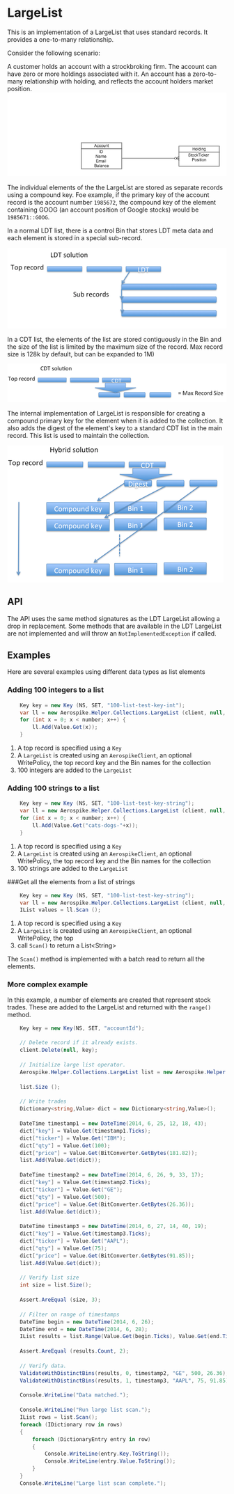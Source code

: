 # LargeList

This is an implementation of a LargeList that uses standard records. It provides a one-to-many relationship. 

Consider the following scenario:

A customer holds an account with a strockbroking firm. The account can have zero or more holdings associated with it. An account has a zero-to-many relationship with holding, and reflects the account holders market position.
![One to many](../../graphics/OneToMany.png)

The individual elements of the the LargeList are stored as separate records using a compound key. Foe example, if the primary key of the account record is the account number `1985672`, the compound key of the element containing GOOG (an account position of Google stocks) would be `1985671::GOOG`.

In a normal LDT list, there is a control Bin that stores LDT meta data and each element is stored in a special sub-record. 

![LDT](../../graphics/LDT.png)

In a CDT list, the elements of the list are stored contiguously in the Bin and the size of the list is limited by the maximum size of the record. Max record size is 128k by default, but can be expanded to 1M)

![CDT](../../graphics/CDT.png)

The internal implementation of LargeList is responsible for creating a compound primary key for the element when it is added to the collection. It also adds the digest of the element's key to a standard CDT list in the main record. This list is used to maintain the collection.

![HyBrid](../../graphics/HyBrid.png)

## API
The API uses the same method signatures as the LDT LargeList allowing a drop in replacement. Some methods that are available in the LDT LargeList are not implemented and will throw an `NotImplementedException` if called. 

## Examples
Here are several examples using different data types as list elements
### Adding 100 integers to a list
```C#
	Key key = new Key (NS, SET, "100-list-test-key-int");
	var ll = new Aerospike.Helper.Collections.LargeList (client, null, key, "100-int");
	for (int x = 0; x < number; x++) {
		ll.Add(Value.Get(x));
	}		
```
1. A top record is specified using a `Key`
2. A `LargeList` is created using an `AerospikeClient`, an optional WritePolicy, the top record key and the Bin names for the collection
3. 100 integers are added to the `LargeList`

### Adding 100 strings to a list
```C#
	Key key = new Key (NS, SET, "100-list-test-key-string");
	var ll = new Aerospike.Helper.Collections.LargeList (client, null, key, "100-string");
	for (int x = 0; x < number; x++) {
		ll.Add(Value.Get("cats-dogs-"+x));
	}			
```
1. A top record is specified using a `Key`
2. A `LargeList` is created using an `AerospikeClient`, an optional WritePolicy, the top record key and the Bin names for the collection
3. 100 strings are added to the `LargeList`

###Get all the elements from a list of strings
```C#
	Key key = new Key (NS, SET, "100-list-test-key-string");
	var ll = new Aerospike.Helper.Collections.LargeList (client, null, key, "100-string");
	IList values = ll.Scan ();
```
1. A top record is specified using a `Key`
2. A `LargeList` is created using an `AerospikeClient`, an optional WritePolicy, the top 
3. call `Scan()` to return a List\<String\>

The `Scan()` method is implemented with a batch read to return all the elements.

### More complex example
In this example, a number of elements are created that represent stock trades. These are added to the LargeList and returned with the `range()` method.

```C#
	Key key = new Key(NS, SET, "accountId");

	// Delete record if it already exists.
	client.Delete(null, key);	

	// Initialize large list operator.
	Aerospike.Helper.Collections.LargeList list = new Aerospike.Helper.Collections.LargeList(client, null, key, "trades");

	list.Size ();

	// Write trades
	Dictionary<string,Value> dict = new Dictionary<string,Value>();

	DateTime timestamp1 = new DateTime(2014, 6, 25, 12, 18, 43);
	dict["key"] = Value.Get(timestamp1.Ticks);
	dict["ticker"] = Value.Get("IBM");
	dict["qty"] = Value.Get(100);
	dict["price"] = Value.Get(BitConverter.GetBytes(181.82));
	list.Add(Value.Get(dict));

	DateTime timestamp2 = new DateTime(2014, 6, 26, 9, 33, 17);
	dict["key"] = Value.Get(timestamp2.Ticks);
	dict["ticker"] = Value.Get("GE");
	dict["qty"] = Value.Get(500);
	dict["price"] = Value.Get(BitConverter.GetBytes(26.36));
	list.Add(Value.Get(dict));

	DateTime timestamp3 = new DateTime(2014, 6, 27, 14, 40, 19);
	dict["key"] = Value.Get(timestamp3.Ticks);
	dict["ticker"] = Value.Get("AAPL");
	dict["qty"] = Value.Get(75);
	dict["price"] = Value.Get(BitConverter.GetBytes(91.85));
	list.Add(Value.Get(dict));

	// Verify list size
	int size = list.Size();

	Assert.AreEqual (size, 3);

	// Filter on range of timestamps
	DateTime begin = new DateTime(2014, 6, 26);
	DateTime end = new DateTime(2014, 6, 28);
	IList results = list.Range(Value.Get(begin.Ticks), Value.Get(end.Ticks));

	Assert.AreEqual (results.Count, 2);

	// Verify data.
	ValidateWithDistinctBins(results, 0, timestamp2, "GE", 500, 26.36);
	ValidateWithDistinctBins(results, 1, timestamp3, "AAPL", 75, 91.85);

	Console.WriteLine("Data matched.");

	Console.WriteLine("Run large list scan.");
	IList rows = list.Scan();
	foreach (IDictionary row in rows)
	{
		foreach (DictionaryEntry entry in row)
		{
			Console.WriteLine(entry.Key.ToString());
			Console.WriteLine(entry.Value.ToString());
		}
	}
	Console.WriteLine("Large list scan complete.");

```


